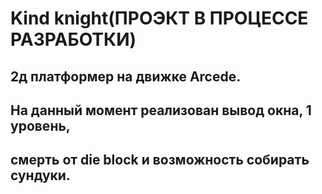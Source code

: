 # Kind knight(ПРОЭКТ В ПРОЦЕССЕ РАЗРАБОТКИ)
## 2д платформер на движке Arcede.
## На данный момент реализован вывод окна, 1 уровень,
## смерть от die block и возможность собирать сундуки.
